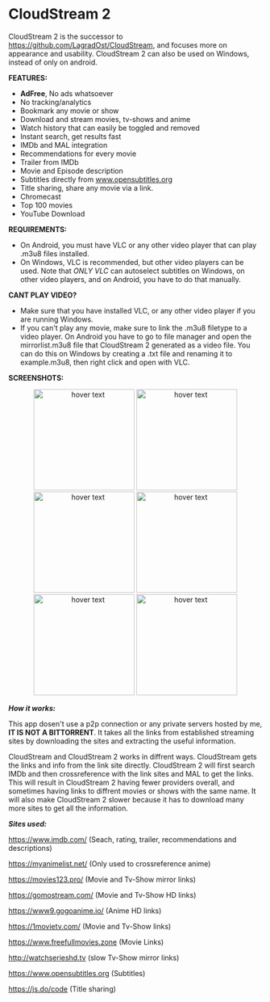 # CloudStream 2

CloudStream 2 is the successor to https://github.com/LagradOst/CloudStream, and focuses more on appearance and usability. CloudStream 2 can also be used on Windows, instead of only on android.

**FEATURES:**
+ **AdFree**, No ads whatsoever
+ No tracking/analytics
+ Bookmark any movie or show
+ Download and stream movies, tv-shows and anime
+ Watch history that can easily be toggled and removed
+ Instant search, get results fast
+ IMDb and MAL integration
+ Recommendations for every movie
+ Trailer from IMDb
+ Movie and Episode description
+ Subtitles directly from www.opensubtitles.org 
+ Title sharing, share any movie via a link.
+ Chromecast
+ Top 100 movies 
+ YouTube Download

**REQUIREMENTS:**
+ On Android, you must have VLC or any other video player that can play .m3u8 files installed. 
+ On Windows, VLC is recommended, but other video players can be used. Note that *ONLY VLC* can autoselect subtitles on Windows, on other video players, and on Android, you have to do that manually.

**CANT PLAY VIDEO?**
+ Make sure that you have installed VLC, or any other video player if you are running Windows.
+ If you can't play any movie, make sure to link the .m3u8 filetype to a video player. On Android you have to go to file manager and open the mirrorlist.m3u8 file that CloudStream 2 generated as a video file. You can do this on Windows by creating a .txt file and renaming it to example.m3u8, then right click and open with VLC. 

**SCREENSHOTS:**
<p align="center">
    <img src="https://cdn.discordapp.com/attachments/542070959067103232/658232851334037504/Screenshot_20191222_095908_com.CloudStreamForms.CloudStreamForms.jpg" width="200" title="hover text">
     <img src="https://cdn.discordapp.com/attachments/542070959067103232/658232899174268939/Screenshot_20191222_095916_com.CloudStreamForms.CloudStreamForms.jpg" width="200" title="hover text">
     <img src="https://cdn.discordapp.com/attachments/542070959067103232/658232898205253642/Screenshot_20191222_100116_com.CloudStreamForms.CloudStreamForms.jpg" width="200" title="hover text">
     <img src="https://cdn.discordapp.com/attachments/542070959067103232/658232897622507530/Screenshot_20191222_100122_com.CloudStreamForms.CloudStreamForms.jpg" width="200" title="hover text">
     <img src="https://cdn.discordapp.com/attachments/542070959067103232/658232899174268938/Screenshot_20191222_100024_com.CloudStreamForms.CloudStreamForms.jpg" width="200" title="hover text">
       <img src="https://cdn.discordapp.com/attachments/542070959067103232/658234839211704330/Screenshot_20191222_101009_com.CloudStreamForms.CloudStreamForms.jpg" width="200" title="hover text">
</p>

***How it works:***

This app dosen't use a p2p connection or any private servers hosted by me, **IT IS NOT A BITTORRENT**. It takes all the links from established streaming sites by downloading the sites and extracting the useful information.

CloudStream and CloudStream 2 works in diffrent ways. CloudStream gets the links and info from the link site directly. CloudStream 2 will first search IMDb and then crossreference with the link sites and MAL to get the links. This will result in CloudStream 2 having fewer providers overall, and sometimes having links to diffrent movies or shows with the same name. It will also make CloudStream 2 slower because it has to download many more sites to get all the information.

***Sites used:***

https://www.imdb.com/ (Seach, rating, trailer, recommendations and descriptions)

https://myanimelist.net/ (Only used to crossreference anime)

https://movies123.pro/ (Movie and Tv-Show mirror links)

https://gomostream.com/ (Movie and Tv-Show HD links)

https://www9.gogoanime.io/ (Anime HD links)

https://1movietv.com/ (Movie and Tv-Show links)

https://www.freefullmovies.zone (Movie Links)

http://watchserieshd.tv (slow Tv-Show mirror links)

https://www.opensubtitles.org (Subtitles)

https://js.do/code (Title sharing)
